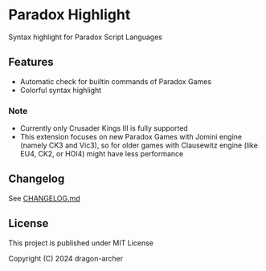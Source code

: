 # Paradox Highlight

Syntax highlight for Paradox Script Languages

## Features

- Automatic check for builtin commands of Paradox Games
- Colorful syntax highlight

### Note

- Currently only Crusader Kings III is fully supported
- This extension focuses on new Paradox Games with Jomini engine (namely CK3 and Vic3), so for older games with Clausewitz engine (like EU4, CK2, or HOI4) might have less performance

## Changelog

See [CHANGELOG.md](CHANGELOG.md)

## License

This project is published under MIT License

Copyright (C) 2024 dragon-archer
